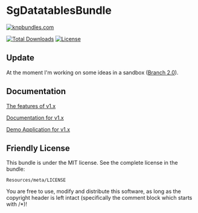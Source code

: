 # SgDatatablesBundle

[![knpbundles.com](http://knpbundles.com/stwe/DatatablesBundle/badge)](http://knpbundles.com/stwe/DatatablesBundle)

[![Total Downloads](https://poser.pugx.org/sg/datatablesbundle/downloads)](https://packagist.org/packages/sg/datatablesbundle)
[![License](https://poser.pugx.org/sg/datatablesbundle/license)](https://packagist.org/packages/sg/datatablesbundle)

## Update

At the moment I'm working on some ideas in a sandbox ([Branch 2.0](https://github.com/stwe/DatatablesBundle/tree/2.0)).

## Documentation

[The features of v1.x](https://github.com/e-vural/DatatablesBundle/blob/master/FEATURES.md)

[Documentation for v1.x](https://github.com/e-vural/DatatablesBundle/blob/master/Resources/doc/index.md)

[Demo Application for v1.x](https://github.com/stwe/DtBundleDemo10)

## Friendly License

This bundle is under the MIT license. See the complete license in the bundle:

    Resources/meta/LICENSE

You are free to use, modify and distribute this software, as long as the copyright header is left intact (specifically the comment block which starts with /*)!
